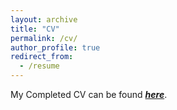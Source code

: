 ```yaml
---
layout: archive
title: "CV"
permalink: /cv/
author_profile: true
redirect_from:
  - /resume
---
```


My Completed CV can be found [_**here**_](https://drive.google.com/file/d/1PosVLgmv3SucrsY7S05nQavMbuUSXwjW/view?usp=sharing). 
